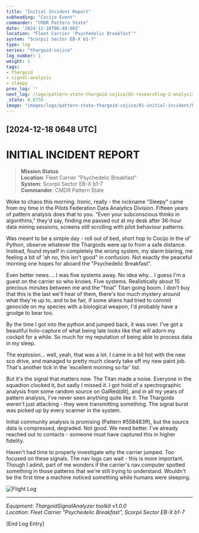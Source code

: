 ```yaml
---
title: "Initial Incident Report"
subheading: "Cocijo Event"
commander: "CMDR Pattern State"
date: '2024-12-18T06:48:00Z'
location: "Fleet Carrier 'Psychedelic Breakfast'"
system: "Scorpii Sector EB-X b1-7"
type: log
series: "thargoid-cojico"
log_number: 1
weight: 1
tags:
- thargoid
- signal-analysis
- sleepy
prev_log: ''
next_log: /logs/pattern-state-thargoid-cojico/02-researchlog-2-analysis
_state: 0.8756
image: "images/logs/pattern-state-thargoid-cojico/01-initial-incident/header.jpeg"
---
```


## [2024-12-18 0648 UTC]
# INITIAL INCIDENT REPORT

> **Mission Status**  
> **Location**: Fleet Carrier "Psychedelic Breakfast"  
> **System**: Scorpii Sector EB-X b1-7  
> **Commander**: CMDR Pattern State

Woke to chaos this morning. Ironic, really - the nickname "Sleepy" came from my time in the Pilots Federation Data Analytics Division. Fifteen years of pattern analysis does that to you. "Even your subconscious thinks in algorithms," they'd say, finding me passed out at my desk after 36-hour data mining sessions, screens still scrolling with pilot behaviour patterns.

Was meant to be a simple day - roll out of bed, short hop to Cocijo in the ol' Python, observe whatever the Thargoids were up to from a safe distance. Instead, found myself in completely the wrong system, my alarm blaring, me feeling a bit of 'ah no, this isn't good" in confusion. Not exactly the peaceful morning one hopes for aboard the "Psychedelic Breakfast".

Even better news.... I was five systems away. No idea why... I guess I'm a guest on the carrier so who knows. Five systems. Realistically about 15 precious minutes between me and the "final" Titan going boom. I don't buy that this is the last we'll hear of them, there's too much mystery around what they're up to, and to be fair, if some aliens had tried to commit genocide on my species with a biological weapon, I'd probably have a grudge to bear too.

By the time I got into the python and jumped back, it was over. I've got a beautiful holo-capture of what being late looks like that will adorn my cockpit for a while. So much for my reputation of being able to process data in my sleep.

The explosion... well, yeah, that was a lot. I came in a bit hot with the new sco drive, and managed to pretty much cleanly take off my new paint job. That's another tick in the 'excellent morning so far' list.

But it's the signal that matters now. The Titan made a noise. Everyone in the squadron clocked it, but sadly I missed it. I got hold of a spectrographic analysis from some random source on GalRed(dit), and in all my years of pattern analysis, I've never seen anything quite like it. The Thargoids weren't just attacking - they were transmitting something. The signal burst was picked up by every scanner in the system.

Initial community analysis is promising (Pattern #558483ff), but the source data is compressed, degraded. Not good. We need better. I've already reached out to contacts - someone must have captured this in higher fidelity.

Haven't had time to properly investigate why the carrier jumped. Too focused on these signals. The nav logs can wait - this is more important. Though I admit, part of me wonders if the carrier's nav computer spotted something in those patterns that we're still trying to understand. Wouldn't be the first time a machine noticed something while humans were sleeping.

![Flight Log](../data/images/flight-logs.png)

---

*Equipment: ThargoidSignalAnalyzer toolkit v1.0.0*  
*Location: Fleet Carrier "Psychedelic Breakfast", Scorpii Sector EB-X b1-7*

[End Log Entry]
